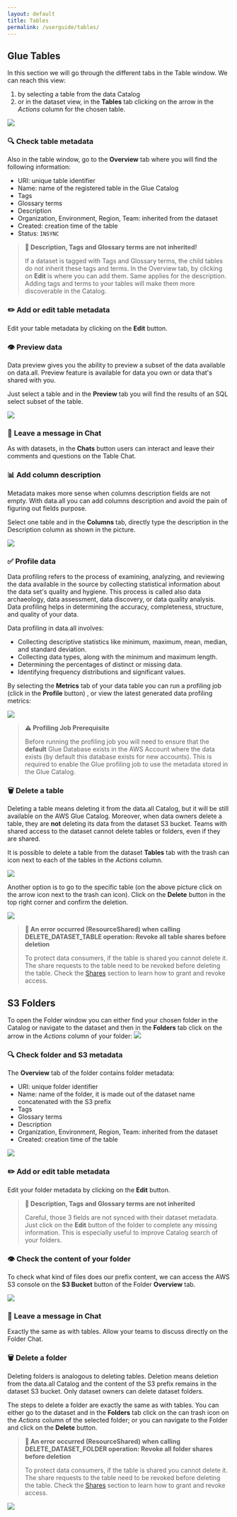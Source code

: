 ```yaml
---
layout: default
title: Tables
permalink: /userguide/tables/
---
```


## **Glue Tables**
In this section we will go through the different tabs in the Table window. We can reach this view:

1. by selecting a table from the data Catalog
2. or in the dataset view, in the **Tables** tab clicking on the arrow in the *Actions* column for the chosen table.

![](img/tables/table_dataset.png#zoom#shadow)

### 🔍 **Check table metadata**
Also in the table window, go to the **Overview** tab where you will find the following information:

- URI: unique table identifier
- Name: name of the registered table in the Glue Catalog
- Tags
- Glossary terms
- Description
- Organization, Environment, Region, Team: inherited from the dataset
- Created: creation time of the table
- Status: `INSYNC`

> **📝 Description, Tags and Glossary terms are not inherited!**
>
> If a dataset is tagged with Tags and Glossary terms, the child tables do not inherit these tags and terms.
> In the Overview tab, by clicking on **Edit** is where you can add them. Same applies for the description.
> Adding tags and terms to your tables will make them more discoverable in the Catalog.

### ✏️ **Add or edit table metadata**
Edit your table metadata by clicking on the **Edit** button.

### 👁️ **Preview data**
Data preview gives you the ability to preview a subset of the data available on data.all.
Preview feature is available for data you own or data that's shared with you.

Just select a table and in the **Preview** tab you will find the results of an SQL select subset of the table.

![](img/tables/table_preview.png#zoom#shadow)


### 💬 **Leave a message in Chat**
As with datasets, in the **Chats** button users can interact and leave their comments and questions on
the Table Chat.

### 📊 **Add column description**
Metadata makes more sense when columns description fields are not empty.
With data.all you can add columns description and avoid the pain of figuring out fields purpose.

Select one table and in the **Columns** tab, directly type the description in the Description column
as shown in the picture.


![](img/tables/table_column.png#zoom#shadow)

###  ✅ **Profile data**

Data profiling refers to the process of examining, analyzing,
and reviewing the data available in the source by collecting statistical information about the data set's quality and hygiene.
This process is called also data archaeology, data assessment, data discovery, or data quality analysis.
Data profiling helps in determining the accuracy, completeness, structure, and quality of your data.


Data profiling in data.all involves:

- Collecting descriptive statistics like minimum, maximum, mean, median, and standard deviation.
- Collecting data types, along with the minimum and maximum length.
- Determining the percentages of distinct or missing data.
- Identifying frequency distributions and significant values.


By selecting the **Metrics** tab of your data table you can run a profiling job (click in the **Profile** button)
, or view the latest generated data profiling metrics:

![](img/tables/table_metrics.png#zoom#shadow)

> **⚠️ Profiling Job Prerequisite**
>
> Before running the profiling job you will need to ensure that the **default** Glue Database exists in the AWS Account where the data exists (by default this database exists for new accounts). This is required to enable the Glue profiling job to use the metadata stored in the Glue Catalog. 

### 🗑️ **Delete a table**
Deleting a table means deleting it from the data.all Catalog, but it will be still available on the AWS Glue Catalog.
Moreover, when data owners
delete a table, they are **not** deleting its data from the dataset S3 bucket. Teams with shared access to the dataset
cannot delete tables or folders, even if they are shared.

It is possible to delete a table from the dataset **Tables** tab with the trash can icon next to each of the
tables in the *Actions* column.

![](img/tables/table_delete.png#zoom#shadow)

Another option is to go to the specific table (on the above picture click on the arrow icon next to the trash can icon).
Click on the **Delete** button in the top right corner and confirm the deletion.

![](img/tables/table_delete_2.png#zoom#shadow)

> **🚨 An error occurred (ResourceShared) when calling DELETE_DATASET_TABLE operation: Revoke all table shares before deletion**
>
> To protect data consumers, if the table is shared you cannot delete it. The share requests to the table need to be
> revoked before deleting the table. Check the <a href="shares.html">Shares</a> section to learn how to grant and
> revoke access.

## **S3 Folders**
To open the Folder window you can either find your chosen folder in the Catalog or navigate to the dataset and
then in the **Folders** tab click on the arrow in the *Actions* column of your folder:
![](img/tables/folder_1.png#zoom#shadow)


### 🔍 **Check folder and S3 metadata**
The **Overview** tab of the folder contains folder metadata:
- URI: unique folder identifier
- Name: name of the folder, it is made out of the dataset name concatenated with the S3 prefix
- Tags
- Glossary terms
- Description
- Organization, Environment, Region, Team: inherited from the dataset
- Created: creation time of the table

![](img/tables/folder_2.png#zoom#shadow)

### ✏️ **Add or edit table metadata**
Edit your folder metadata by clicking on the **Edit** button.

> **📝 Description, Tags and Glossary terms are not inherited**
>
> Careful, those 3 fields are not synced with their dataset metadata. Just click on
> the **Edit** button of the folder to complete any missing information. This is especially useful to
> improve Catalog search of your folders.

### 👁️ **Check the content of your folder**

To check what kind of files does our prefix content, we can access the AWS S3 console on the **S3 Bucket** button
of the Folder **Overview** tab.


![](img/tables/folder_3.png#zoom#shadow)

### 💬 **Leave a message in Chat**
Exactly the same as with tables. Allow your teams to discuss directly on the Folder Chat.


### 🗑️ **Delete a folder**
Deleting folders is analogous to deleting tables. Deletion means deletion from the data.all Catalog and the content
of the S3 prefix remains in the dataset S3 bucket. Only dataset owners can delete dataset folders.

The steps to delete a folder are exactly the same as with tables. You can either go to the dataset and in the
**Folders** tab click on the can trash icon on the *Actions* column of the selected folder; or you can navigate to the
Folder and click on the **Delete** button.

> **🚨 An error occurred (ResourceShared) when calling DELETE_DATASET_FOLDER operation: Revoke all folder shares before deletion**
>
> To protect data consumers, if the table is shared you cannot delete it. The share requests to the table need to be
> revoked before deleting the table. Check the <a href="shares.html">Shares</a> section to learn how to grant and
> revoke access.

![](img/tables/folder_delete.png#zoom#shadow)
